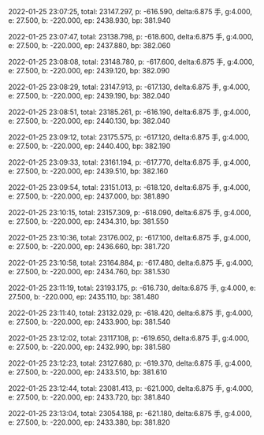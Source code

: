 2022-01-25 23:07:25, total: 23147.297, p: -616.590, delta:6.875 手, g:4.000, e: 27.500, b: -220.000, ep: 2438.930, bp: 381.940

2022-01-25 23:07:47, total: 23138.798, p: -618.600, delta:6.875 手, g:4.000, e: 27.500, b: -220.000, ep: 2437.880, bp: 382.060

2022-01-25 23:08:08, total: 23148.780, p: -617.600, delta:6.875 手, g:4.000, e: 27.500, b: -220.000, ep: 2439.120, bp: 382.090

2022-01-25 23:08:29, total: 23147.913, p: -617.130, delta:6.875 手, g:4.000, e: 27.500, b: -220.000, ep: 2439.190, bp: 382.040

2022-01-25 23:08:51, total: 23185.261, p: -616.190, delta:6.875 手, g:4.000, e: 27.500, b: -220.000, ep: 2440.130, bp: 382.040

2022-01-25 23:09:12, total: 23175.575, p: -617.120, delta:6.875 手, g:4.000, e: 27.500, b: -220.000, ep: 2440.400, bp: 382.190

2022-01-25 23:09:33, total: 23161.194, p: -617.770, delta:6.875 手, g:4.000, e: 27.500, b: -220.000, ep: 2439.510, bp: 382.160

2022-01-25 23:09:54, total: 23151.013, p: -618.120, delta:6.875 手, g:4.000, e: 27.500, b: -220.000, ep: 2437.000, bp: 381.890

2022-01-25 23:10:15, total: 23157.309, p: -618.090, delta:6.875 手, g:4.000, e: 27.500, b: -220.000, ep: 2434.310, bp: 381.550

2022-01-25 23:10:36, total: 23176.002, p: -617.100, delta:6.875 手, g:4.000, e: 27.500, b: -220.000, ep: 2436.660, bp: 381.720

2022-01-25 23:10:58, total: 23164.884, p: -617.480, delta:6.875 手, g:4.000, e: 27.500, b: -220.000, ep: 2434.760, bp: 381.530

2022-01-25 23:11:19, total: 23193.175, p: -616.730, delta:6.875 手, g:4.000, e: 27.500, b: -220.000, ep: 2435.110, bp: 381.480

2022-01-25 23:11:40, total: 23132.029, p: -618.420, delta:6.875 手, g:4.000, e: 27.500, b: -220.000, ep: 2433.900, bp: 381.540

2022-01-25 23:12:02, total: 23117.108, p: -619.650, delta:6.875 手, g:4.000, e: 27.500, b: -220.000, ep: 2432.990, bp: 381.580

2022-01-25 23:12:23, total: 23127.680, p: -619.370, delta:6.875 手, g:4.000, e: 27.500, b: -220.000, ep: 2433.510, bp: 381.610

2022-01-25 23:12:44, total: 23081.413, p: -621.000, delta:6.875 手, g:4.000, e: 27.500, b: -220.000, ep: 2433.720, bp: 381.840

2022-01-25 23:13:04, total: 23054.188, p: -621.180, delta:6.875 手, g:4.000, e: 27.500, b: -220.000, ep: 2433.380, bp: 381.820